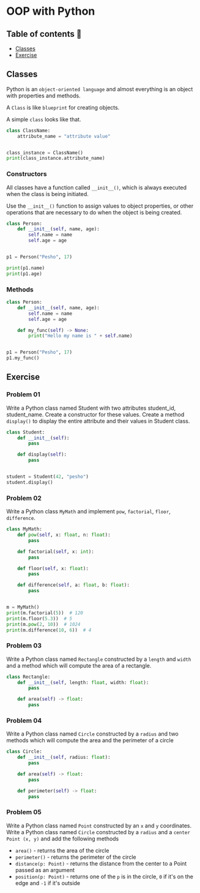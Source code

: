 # OOP with Python️

## Table of contents 📜

- [Classes](#classes)
- [Exercise](#exercise)

## Classes

Python is an `object-oriented language` and almost everything is an object with properties and methods.

A `Class` is like `blueprint` for creating objects.

A simple `class` looks like that.

```python
class ClassName:
    attribute_name = "attribute value"


class_instance = ClassName()
print(class_instance.attribute_name)
```

### Constructors

All classes have a function called `__init__()`, which is always executed when the class is being initiated.

Use the `__init__()` function to assign values to object properties, or other operations that are necessary to do when
the object is being created.

```python
class Person:
    def __init__(self, name, age):
        self.name = name
        self.age = age


p1 = Person("Pesho", 17)

print(p1.name)
print(p1.age)
```

### Methods

```python
class Person:
    def __init__(self, name, age):
        self.name = name
        self.age = age

    def my_func(self) -> None:
        print("Hello my name is " + self.name)


p1 = Person("Pesho", 17)
p1.my_func()
```

## Exercise

### Problem 01

Write a Python class named Student with two attributes student_id, student_name. Create a constructor for these values.
Create a method `display()` to display the entire attribute and their values in Student class.

```python
class Student:
    def __init__(self):
        pass

    def display(self):
        pass


student = Student(42, "pesho")
student.display()
```

### Problem 02

Write a Python class `MyMath` and implement `pow`, `factorial`, `floor`, `difference`.

```python
class MyMath:
    def pow(self, x: float, n: float):
        pass

    def factorial(self, x: int):
        pass

    def floor(self, x: float):
        pass

    def difference(self, a: float, b: float):
        pass


m = MyMath()
print(m.factorial(5))  # 120
print(m.floor(5.3))  # 5
print(m.pow(2, 10))  # 1024
print(m.difference(10, 6))  # 4
```

### Problem 03

Write a Python class named `Rectangle` constructed by a `length` and `width` and a method which will compute the area of
a rectangle.

```python
class Rectangle:
    def __init__(self, length: float, width: float):
        pass

    def area(self) -> float:
        pass
```

### Problem 04

Write a Python class named `Circle` constructed by a `radius` and two methods which will compute the area and the
perimeter of a circle

```python
class Circle:
    def __init__(self, radius: float):
        pass

    def area(self) -> float:
        pass

    def perimeter(self) -> float:
        pass
```

### Problem 05

Write a Python class named `Point` constructed by an `x` and `y` coordinates. Write a Python class named `Circle`
constructed by a `radius` and a `center Point (x, y)`
and add the following methods

- `area()` - returns the area of the circle
- `perimeter()` - returns the perimeter of the circle
- `distance(p: Point)` - returns the distance from the center to a Point passed as an argument
- `position(p: Point)` - returns one of the `p` is in the circle, `0` if it's on the edge and `-1` if it's outside
